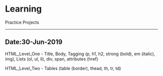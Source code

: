 # Learning
Practice Projects

----------------
Date:30-Jun-2019
----------------
HTML_Level_One - Title, Body, Tagging (p, h1, h2, strong (bold), em (italic), img), Lists (ol, ul, li), div, span, attributes (href)

HTML_Level_Two - Tables (table (border), thead, th, tr, td)
